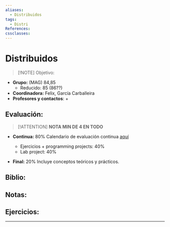 ```yaml
---
aliases:
  - Distribuidos
tags:
  - Distri
References: 
cssclasses:
---
```

# Distribuidos

> [!NOTE] Objetivo:
> 

+ **Grupo:** (MAG) 84,85
	+ Reducido: 85 (86??)
+ **Coordinadora:** Felix, García Carballeira
+ **Profesores y contactos**:
	+ 

## Evaluación:
> [!ATTENTION]
> **NOTA MIN DE 4 EN TODO**

+ **Continua:** 80%
  Calendario de evaluación continua [aquí](https://aulaglobal.uc3m.es/pluginfile.php/7486279/mod_resource/content/16/planificacion-ssdd-2024_25-G84-85-86.pdf)
	+ Ejercicios + programming projects: 40%
	+ Lab project: 40%
	 
+ **Final:** 20%
  Incluye conceptos teóricos y prácticos. 

## Biblio:

## Notas:

## Ejercicios:


***